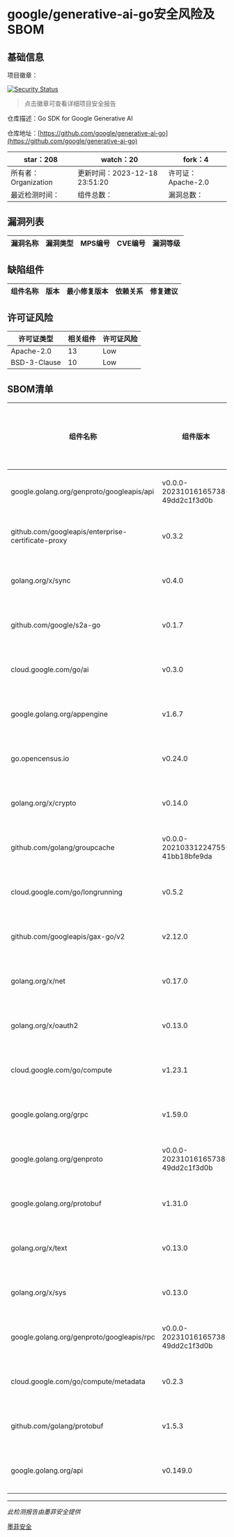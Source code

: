 # google/generative-ai-go安全风险及SBOM

## 基础信息

项目徽章：

[![Security Status](https://www.murphysec.com/platform3/v31/badge/1736825512862900224.svg)](https://www.murphysec.com/console/report/1736088246787989504/1736825512862900224)

> 点击徽章可查看详细项目安全报告

仓库描述：Go SDK for Google Generative AI

仓库地址：[https://github.com/google/generative-ai-go](https://github.com/google/generative-ai-go)

| star：208 | watch：20 | fork：4 |
| ----------- | -------------- | ------------ |
| 所有者：Organization | 更新时间：2023-12-18 23:51:20 | 许可证：Apache-2.0 |
| 最近检测时间： | 组件总数： | 漏洞总数： |




## 漏洞列表

| 漏洞名称 | 漏洞类型 | MPS编号 | CVE编号 | 漏洞等级 |
| ------- | ------ | ------- | ------ | ----- |





## 缺陷组件

| 组件名称 | 版本 | 最小修复版本 | 依赖关系 | 修复建议 |
| -------- | ---- | ------------ | -------- | -------- |





## 许可证风险

| 许可证类型 | 相关组件 | 许可证风险 |
| ---------- | -------- | ---------- |
|Apache-2.0|13|Low|
|BSD-3-Clause|10|Low|




## SBOM清单

| 组件名称 | 组件版本 | 是否直接依赖 | 仓库 |
| -------- | -------- | ------------ | ---- |
|google.golang.org/genproto/googleapis/api|v0.0.0-20231016165738-49dd2c1f3d0b|间接依赖|go|
|github.com/googleapis/enterprise-certificate-proxy|v0.3.2|间接依赖|go|
|golang.org/x/sync|v0.4.0|间接依赖|go|
|github.com/google/s2a-go|v0.1.7|间接依赖|go|
|cloud.google.com/go/ai|v0.3.0|直接依赖|go|
|google.golang.org/appengine|v1.6.7|间接依赖|go|
|go.opencensus.io|v0.24.0|间接依赖|go|
|golang.org/x/crypto|v0.14.0|间接依赖|go|
|github.com/golang/groupcache|v0.0.0-20210331224755-41bb18bfe9da|间接依赖|go|
|cloud.google.com/go/longrunning|v0.5.2|间接依赖|go|
|github.com/googleapis/gax-go/v2|v2.12.0|间接依赖|go|
|golang.org/x/net|v0.17.0|间接依赖|go|
|golang.org/x/oauth2|v0.13.0|间接依赖|go|
|cloud.google.com/go/compute|v1.23.1|间接依赖|go|
|google.golang.org/grpc|v1.59.0|间接依赖|go|
|google.golang.org/genproto|v0.0.0-20231016165738-49dd2c1f3d0b|间接依赖|go|
|google.golang.org/protobuf|v1.31.0|直接依赖|go|
|golang.org/x/text|v0.13.0|间接依赖|go|
|golang.org/x/sys|v0.13.0|间接依赖|go|
|google.golang.org/genproto/googleapis/rpc|v0.0.0-20231016165738-49dd2c1f3d0b|间接依赖|go|
|cloud.google.com/go/compute/metadata|v0.2.3|间接依赖|go|
|github.com/golang/protobuf|v1.5.3|间接依赖|go|
|google.golang.org/api|v0.149.0|直接依赖|go|


------

*此检测报告由墨菲安全提供*

[墨菲安全](www.murphysec.com)